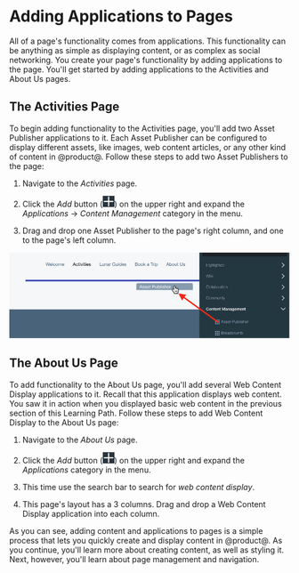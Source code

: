 # Adding Applications to Pages

All of a page's functionality comes from applications. This functionality can be 
anything as simple as displaying content, or as complex as social networking. 
You create your page's functionality by adding applications to the page. You'll 
get started by adding applications to the Activities and About Us pages. 

## The Activities Page

To begin adding functionality to the Activities page, you'll add two Asset 
Publisher applications to it. Each Asset Publisher can be configured to display 
different assets, like images, web content articles, or any other kind of 
content in @product@. Follow these steps to add two Asset Publishers to the 
page:

1.  Navigate to the *Activities* page. 

2.  Click the *Add* button 
    (![Add](../../../images/icon-add-app.png)) on the upper right and expand the 
    *Applications* &rarr; *Content Management* category in the menu. 

3.  Drag and drop one Asset Publisher to the page's right column, and one to the 
    page's left column. 

![Figure x: This screenshot shows the Asset Publisher being placed in the page's right column. The narrow blue bar indicates where the application will appear when you release the mouse button.](../../../images/001-drag-asset-publisher.png)

## The About Us Page

To add functionality to the About Us page, you'll add several Web Content 
Display applications to it. Recall that this application displays web content. 
You saw it in action when you displayed basic web content in the previous 
section of this Learning Path. Follow these steps to add Web Content Display to 
the About Us page: 

1.  Navigate to the *About Us* page.

2.  Click the *Add* button 
    (![Add](../../../images/icon-add-app.png)) on the upper right and expand the 
    *Applications* category in the menu. 

3.  This time use the search bar to search for *web content display*.

4.  This page's layout has a 3 columns. Drag and drop a Web Content Display 
    application into each column. 

As you can see, adding content and applications to pages is a simple process 
that lets you quickly create and display content in @product@. As you continue, 
you'll learn more about creating content, as well as styling it. Next, however, 
you'll learn about page management and navigation. 
